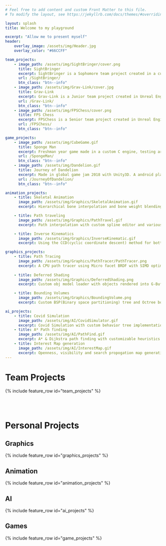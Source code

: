 ```yaml
---
# Feel free to add content and custom Front Matter to this file.
# To modify the layout, see https://jekyllrb.com/docs/themes/#overriding-theme-defaults

layout: splash
title: Welcome to my playground

excerpt: "Allow me to present myself"
header:
    overlay_image: /assets/img/Header.jpg
    overlay_color: "#66CCFF"

team_projects:
    - image_path: /assets/img/SightBringer/cover.png
      title: SightBringer
      excerpt: SightBringer is a Sophomore team project created in a custom engine.
      url: /SightBringer/
      btn_class: "btn--info"
    - image_path: /assets/img/Grav-Link/cover.jpg
      title: Grav-Link
      excerpt: Grav-Link is a Junior team project created in Unreal Engine. 
      url: /Grav-Link/
      btn_class: "btn--info"
    - image_path: /assets/img/FPSChess/cover.png
      title: FPS Chess
      excerpt: FPSChess is a Senior team project created in Unreal Engine.
      url: /FPSChess/
      btn_class: "btn--info"

game_projects:
    - image_path: /assets/img/CubeGame.gif
      title: Sponge Man
      excerpt: Freshman year game made in a custom C engine, testing around with classic platformer abilities like jump height and run speed modifier, double jump, wall jump, dash, etc
      url: /SpongeMan/
      btn_class: "btn--info"
    - image_path: /assets/img/Dandelion.gif
      title: Journey of Dandelion
      excerpt: Made in global game jam 2018 with Unity3D. A android platformer game that utilizes phone gyroscope and microphone functionalities.
      url: /JourneyOfDandelion/
      btn_class: "btn--info"

animation_projects:
    - title: Skeletal Animation
      image_path: /assets/img/Graphics/SkeletalAnimation.gif
      excerpt: Hierarchical bone interpolation and bone weight blending.

    - title: Path traveling
      image_path: /assets/img/Graphics/PathTravel.gif
      excerpt: Path interpolation with custom spline editor and various numerical integration methods

    - title: Inverse Kinematics
      image_path: /assets/img/Graphics/InverseKinematic.gif
      excerpt: Using the CCD(cyclic coordinate descent) method for bottom up IK bone interpolation.

graphics_projects:
    - title: Path Tracing
      image_path: /assets/img/Graphics/PathTracer/PathTracer.png
      excerpt: A CPU path tracer using Micro facet BRDF with SIMD optimizations.
      
    - title: Deferred Shading
      image_path: /assets/img/Graphics/DeferredShading.png
      excerpt: Custom obj model loader with objects rendered into G-Buffer.

    - title: Bounding Volumes
      image_path: /assets/img/Graphics/BoundingVolume.png
      excerpt: Custom BSP(Binary space partitioning) tree and Octree bounding volume generation.

ai_projects:
    - title: Covid Simulation
      image_path: /assets/img/AI/CovidSimulator.gif
      excerpt: Covid Simulation with custom behavior tree implementation.
    - title: A* Path finding
      image_path: /assets/img/AI/PathFind.gif
      excerpt: A* & Dijkstra path finding with customizable heuristics and efficient smoothing/rubberbanding algorithm.
    - title: Interest Map generation
      image_path: /assets/img/AI/InterestMap.gif
      excerpt: Openness, visibility and search propogation map generation with a simple hide & seek game
---
```


# Team Projects
{% include feature_row id="team_projects" %}  
<pre>


</pre>
# Personal Projects
## Graphics
{% include feature_row id="graphics_projects" %}  
## Animation
{% include feature_row id="animation_projects" %}
## AI
{% include feature_row id="ai_projects" %}
## Games
{% include feature_row id="game_projects" %}
